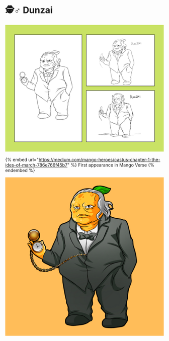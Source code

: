 # 🕵♂ Dunzai

![Original Concept Art for Dunzai](<../../.gitbook/assets/image (10).png>)

{% embed url="https://medium.com/mango-heroes/castus-chapter-1-the-ides-of-march-786e766f45b7" %}
First appearance in Mango Verse
{% endembed %}

![](<../../.gitbook/assets/image (16) (1).png>)
